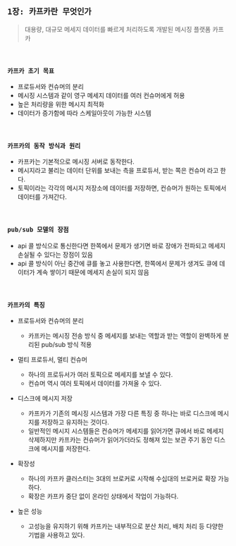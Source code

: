 ## `1장: 카프카란 무엇인가`

> 대용량, 대규모 메세지 데이터를 빠르게 처리하도록 개발된 메시징 플랫폼 카프카 

<br>

### `카프카 초기 목표`

- 프로듀서와 컨슈머의 분리
- 메시징 시스템과 같이 영구 메세지 데이터를 여러 컨슈머에게 허용
- 높은 처리량을 위한 메시지 최적화
- 데이터가 증가함에 따라 스케일아웃이 가능한 시스템

<br>

### `카프카의 동작 방식과 원리`

- 카프카는 기본적으로 메시징 서버로 동작한다.
- 메시지라고 불리는 데이터 단위를 보내는 측을 프로듀서, 받는 쪽은 컨슈머 라고 한다.
- 토픽이라는 각각의 메시지 저장소에 데이터를 저장하면, 컨슈머가 원하는 토픽에서 데이터를 가져간다.

<br>

### `pub/sub 모델의 장점`

- api 콜 방식으로 통신한다면 한쪽에서 문제가 생기면 바로 장애가 전파되고 메세지 손실될 수 있다는 장점이 있음
- api 콜 방식이 아닌 중간에 큐를 놓고 사용한다면, 한쪽에서 문제가 생겨도 큐에 데이터가 계속 쌓이기 때문에 메세지 손실이 되지 않음

<br>

### `카프카의 특징`

- 프로듀서와 컨슈머의 분리
  - 카프카는 메시징 전송 방식 중 메세지를 보내는 역할과 받는 역할이 완벽하게 분리된 pub/sub 방식 적용

- 멀티 프로듀서, 멀티 컨슈머
  - 하나의 프로듀서가 여러 토픽으로 메세지를 보낼 수 있다.
  - 컨슈머 역시 여러 토픽에서 데이터를 가져올 수 있다.

- 디스크에 메시지 저장
  - 카프카가 기존의 메시징 시스템과 가장 다른 특징 중 하나는 바로 디스크에 메시지를 저장하고 유지하는 것이다.
  - 일반적인 메시지 시스템들은 컨슈머가 메세지를 읽어가면 큐에서 바로 메세지 삭제하지만 카프카는 컨슈머가 읽어가더라도 정해져 있는 보관 주기 동안 디스크에 메시지를 저장한다.

- 확장성
  - 하나의 카프카 클러스터는 3대의 브로커로 시작해 수십대의 브로커로 확장 가능하다.
  - 확장은 카프카 중단 없이 온라인 상태에서 작업이 가능하다.

- 높은 성능
  - 고성능을 유지하기 위해 카프카는 내부적으로 분산 처리, 배치 처리 등 다양한 기법을 사용하고 있다.